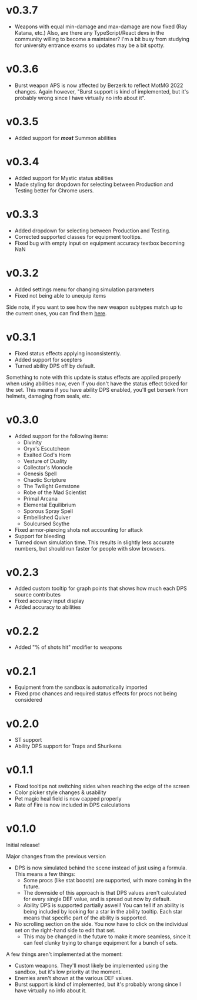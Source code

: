 # v0.3.7
* Weapons with equal min-damage and max-damage are now fixed (Ray Katana, etc.)
Also, are there any TypeScript/React devs in the community willing to become a maintainer? I'm a bit busy from studying for university entrance exams so updates may be a bit spotty.

# v0.3.6
* Burst weapon APS is now affected by Berzerk to reflect MotMG 2022 changes. Again however, "Burst support is kind of implemented, but it's probably wrong since I have virtually no info about it".

# v0.3.5
* Added support for ***most*** Summon abilities

# v0.3.4
* Added support for Mystic status abilities
* Made styling for dropdown for selecting between Production and Testing better for Chrome users.

# v0.3.3
* Added dropdown for selecting between Production and Testing.
* Corrected supported classes for equipment tooltips.
* Fixed bug with empty input on equipment accuracy textbox becoming NaN

# v0.3.2
* Added settings menu for changing simulation parameters
* Fixed not being able to unequip items

Side note, if you want to see how the new weapon subtypes match up to the current ones, you can find them [here](https://rotmg-mirror.github.io/rotmg-dps-calculator/?config=testing.json).

# v0.3.1
* Fixed status effects applying inconsistently.
* Added support for scepters
* Turned ability DPS off by default.

Something to note with this update is status effects are applied properly when using abilities now, even if you don't have the status effect ticked for the set. This means if you have ability DPS enabled, you'll get berserk from helmets, damaging from seals, etc. 


# v0.3.0
* Added support for the following items:
	* Divinity
	* Oryx's Escutcheon
	* Exalted God's Horn
	* Vesture of Duality
	* Collector's Monocle
	* Genesis Spell
	* Chaotic Scripture
	* The Twilight Gemstone
	* Robe of the Mad Scientist
	* Primal Arcana
	* Elemental Equilibrium
	* Sporous Spray Spell
	* Embellished Quiver
	* Soulcursed Scythe
* Fixed armor-piercing shots not accounting for attack
* Support for bleeding
* Turned down simulation time. This results in slightly less accurate numbers, but should run faster for people with slow browsers.

# v0.2.3
* Added custom tooltip for graph points that shows how much each DPS source contributes
* Fixed accuracy input display
* Added accuracy to abilities 

# v0.2.2
* Added "% of shots hit" modifier to weapons

# v0.2.1
* Equipment from the sandbox is automatically imported
* Fixed proc chances and required status effects for procs not being considered

# v0.2.0 
* ST support
* Ability DPS support for Traps and Shurikens

# v0.1.1
* Fixed tooltips not switching sides when reaching the edge of the screen
* Color picker style changes & usability
* Pet magic heal field is now capped properly
* Rate of Fire is now included in DPS calculations

# v0.1.0

Initial release!

Major changes from the previous version
* DPS is now simulated behind the scene instead of just using a formula. This means a few things:
	* Some procs (like stat boosts) are supported, with more coming in the future.
	* The downside of this approach is that DPS values aren't calculated for every single DEF value, and is spread out now by default.
	* Ability DPS is supported partially aswell! You can tell if an ability is being included by looking for a star in the ability tooltip. Each star means that specific part of the ability is supported.
* No scrolling section on the side. You now have to click on the individual set on the right-hand side to edit that set.
	* This may be changed in the future to make it more seamless, since it can feel clunky trying to change equipment for a bunch of sets.

A few things aren't implemented at the moment:
* Custom weapons. They'll most likely be implemented using the sandbox, but it's low priority at the moment.
* Enemies aren't shown at the various DEF values.
* Burst support is kind of implemented, but it's probably wrong since I have virtually no info about it.